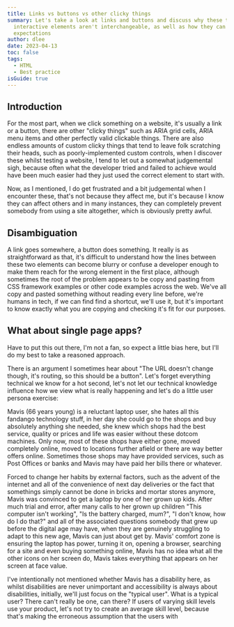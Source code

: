 ```yaml
---
title: Links vs buttons vs other clicky things
summary: Let's take a look at links and buttons and discuss why these two
  interactive elements aren't interchangeable, as well as how they can set user
  expectations
author: dlee
date: 2023-04-13
toc: false
tags:
  - HTML
  - Best practice
isGuide: true
---
```

## Introduction

For the most part, when we click something on a website, it's usually a link or a button, there are other "clicky things" such as ARIA grid cells, ARIA menu items and other perfectly valid clickable things. There are also endless amounts of custom clicky things that tend to leave folk scratching their heads, such as poorly-implemented custom controls, when I discover these whilst testing a website, I tend to let out a somewhat judgemental sigh, because often what the developer tried and failed to achieve would have been much easier had they just used the correct element to start with.

Now, as I mentioned, I do get frustrated and a bit judgemental when I encounter these, that's not because they affect me, but it's because I know they can affect others and in many instances, they can completely prevent somebody from using a site altogether, which is obviously pretty awful.

## Disambiguation

A link goes somewhere, a button does something. It really is as straightforward as that, it's difficult to understand how the lines between these two elements can become blurry or confuse a developer enough to make them reach for the wrong element in the first place, although sometimes the root of the problem appears to be copy and pasting from CSS framework examples or other code examples across the web. We've all copy and pasted something without reading every line before, we're humans in tech, if we can find find a shortcut, we'll use it, but it's important to know exactly what you are copying and checking it's fit for our purposes.

## What about single page apps?

Have to put this out there, I'm not a fan, so expect a little bias here, but I'll do my best to take a reasoned approach.

There is an argument I sometimes hear about "The URL doesn't change though, it's routing, so this should be a button". Let's forget everything technical we know for a hot second, let's not let our technical knowledge influence how we view what is really happening and let's do a little user persona exercise:

Mavis (66 years young) is a reluctant laptop user, she hates all this fandango technology stuff, in her day she could go to the shops and buy absolutely anything she needed, she knew which shops had the best service, quality or prices and life was easier without these dotcom machines. Only now, most of these shops have either gone, moved completely online, moved to locations further afield or there are way better offers online. Sometimes those shops may have provided services, such as Post Offices or banks and Mavis may have paid her bills there or whatever.

Forced to change her habits by external factors, such as the advent of the internet and all of the convenience of next day deliveries or the fact that somethings simply cannot be done in bricks and mortar stores anymore, Mavis was convinced to get a laptop by one of her grown up kids. After much trial and error, after many calls to her grown up children "This computer isn't working", "Is the battery charged, mum?", "I don't know, how do I do that?" and all of the associated questions somebody that grew up before the digital age may have, when they are genuinely struggling to adapt to this new age, Mavis can just about get by. Mavis' comfort zone is ensuring the laptop has power, turning it on, opening a browser, searching for a site and even buying something online, Mavis has no idea what all the other icons on her screen do, Mavis takes everything that appears on her screen at face value.

I've intentionally not mentioned whether Mavis has a disability here, as whilst disabilities are never unimportant and accessibility is always about disabilities, initially, we'll just focus on the "typical user". What is a typical user? There can't really be one, can there? If users of varying skill levels use your product, let's not try to create an average skill level, because that's making the erroneous assumption that the users with